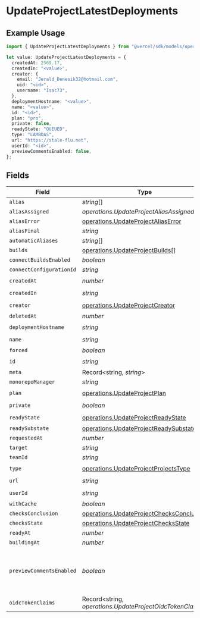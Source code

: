 # UpdateProjectLatestDeployments

## Example Usage

```typescript
import { UpdateProjectLatestDeployments } from "@vercel/sdk/models/operations/updateproject.js";

let value: UpdateProjectLatestDeployments = {
  createdAt: 2569.17,
  createdIn: "<value>",
  creator: {
    email: "Jerald_Denesik32@hotmail.com",
    uid: "<id>",
    username: "Isac73",
  },
  deploymentHostname: "<value>",
  name: "<value>",
  id: "<id>",
  plan: "pro",
  private: false,
  readyState: "QUEUED",
  type: "LAMBDAS",
  url: "https://stale-flu.net",
  userId: "<id>",
  previewCommentsEnabled: false,
};
```

## Fields

| Field                                                                                                | Type                                                                                                 | Required                                                                                             | Description                                                                                          | Example                                                                                              |
| ---------------------------------------------------------------------------------------------------- | ---------------------------------------------------------------------------------------------------- | ---------------------------------------------------------------------------------------------------- | ---------------------------------------------------------------------------------------------------- | ---------------------------------------------------------------------------------------------------- |
| `alias`                                                                                              | *string*[]                                                                                           | :heavy_minus_sign:                                                                                   | N/A                                                                                                  |                                                                                                      |
| `aliasAssigned`                                                                                      | *operations.UpdateProjectAliasAssigned*                                                              | :heavy_minus_sign:                                                                                   | N/A                                                                                                  |                                                                                                      |
| `aliasError`                                                                                         | [operations.UpdateProjectAliasError](../../models/operations/updateprojectaliaserror.md)             | :heavy_minus_sign:                                                                                   | N/A                                                                                                  |                                                                                                      |
| `aliasFinal`                                                                                         | *string*                                                                                             | :heavy_minus_sign:                                                                                   | N/A                                                                                                  |                                                                                                      |
| `automaticAliases`                                                                                   | *string*[]                                                                                           | :heavy_minus_sign:                                                                                   | N/A                                                                                                  |                                                                                                      |
| `builds`                                                                                             | [operations.UpdateProjectBuilds](../../models/operations/updateprojectbuilds.md)[]                   | :heavy_minus_sign:                                                                                   | N/A                                                                                                  |                                                                                                      |
| `connectBuildsEnabled`                                                                               | *boolean*                                                                                            | :heavy_minus_sign:                                                                                   | N/A                                                                                                  |                                                                                                      |
| `connectConfigurationId`                                                                             | *string*                                                                                             | :heavy_minus_sign:                                                                                   | N/A                                                                                                  |                                                                                                      |
| `createdAt`                                                                                          | *number*                                                                                             | :heavy_check_mark:                                                                                   | N/A                                                                                                  |                                                                                                      |
| `createdIn`                                                                                          | *string*                                                                                             | :heavy_check_mark:                                                                                   | N/A                                                                                                  |                                                                                                      |
| `creator`                                                                                            | [operations.UpdateProjectCreator](../../models/operations/updateprojectcreator.md)                   | :heavy_check_mark:                                                                                   | N/A                                                                                                  |                                                                                                      |
| `deletedAt`                                                                                          | *number*                                                                                             | :heavy_minus_sign:                                                                                   | N/A                                                                                                  |                                                                                                      |
| `deploymentHostname`                                                                                 | *string*                                                                                             | :heavy_check_mark:                                                                                   | N/A                                                                                                  |                                                                                                      |
| `name`                                                                                               | *string*                                                                                             | :heavy_check_mark:                                                                                   | N/A                                                                                                  |                                                                                                      |
| `forced`                                                                                             | *boolean*                                                                                            | :heavy_minus_sign:                                                                                   | N/A                                                                                                  |                                                                                                      |
| `id`                                                                                                 | *string*                                                                                             | :heavy_check_mark:                                                                                   | N/A                                                                                                  |                                                                                                      |
| `meta`                                                                                               | Record<string, *string*>                                                                             | :heavy_minus_sign:                                                                                   | N/A                                                                                                  |                                                                                                      |
| `monorepoManager`                                                                                    | *string*                                                                                             | :heavy_minus_sign:                                                                                   | N/A                                                                                                  |                                                                                                      |
| `plan`                                                                                               | [operations.UpdateProjectPlan](../../models/operations/updateprojectplan.md)                         | :heavy_check_mark:                                                                                   | N/A                                                                                                  |                                                                                                      |
| `private`                                                                                            | *boolean*                                                                                            | :heavy_check_mark:                                                                                   | N/A                                                                                                  |                                                                                                      |
| `readyState`                                                                                         | [operations.UpdateProjectReadyState](../../models/operations/updateprojectreadystate.md)             | :heavy_check_mark:                                                                                   | N/A                                                                                                  |                                                                                                      |
| `readySubstate`                                                                                      | [operations.UpdateProjectReadySubstate](../../models/operations/updateprojectreadysubstate.md)       | :heavy_minus_sign:                                                                                   | N/A                                                                                                  |                                                                                                      |
| `requestedAt`                                                                                        | *number*                                                                                             | :heavy_minus_sign:                                                                                   | N/A                                                                                                  |                                                                                                      |
| `target`                                                                                             | *string*                                                                                             | :heavy_minus_sign:                                                                                   | N/A                                                                                                  |                                                                                                      |
| `teamId`                                                                                             | *string*                                                                                             | :heavy_minus_sign:                                                                                   | N/A                                                                                                  |                                                                                                      |
| `type`                                                                                               | [operations.UpdateProjectProjectsType](../../models/operations/updateprojectprojectstype.md)         | :heavy_check_mark:                                                                                   | N/A                                                                                                  |                                                                                                      |
| `url`                                                                                                | *string*                                                                                             | :heavy_check_mark:                                                                                   | N/A                                                                                                  |                                                                                                      |
| `userId`                                                                                             | *string*                                                                                             | :heavy_check_mark:                                                                                   | N/A                                                                                                  |                                                                                                      |
| `withCache`                                                                                          | *boolean*                                                                                            | :heavy_minus_sign:                                                                                   | N/A                                                                                                  |                                                                                                      |
| `checksConclusion`                                                                                   | [operations.UpdateProjectChecksConclusion](../../models/operations/updateprojectchecksconclusion.md) | :heavy_minus_sign:                                                                                   | N/A                                                                                                  |                                                                                                      |
| `checksState`                                                                                        | [operations.UpdateProjectChecksState](../../models/operations/updateprojectchecksstate.md)           | :heavy_minus_sign:                                                                                   | N/A                                                                                                  |                                                                                                      |
| `readyAt`                                                                                            | *number*                                                                                             | :heavy_minus_sign:                                                                                   | N/A                                                                                                  |                                                                                                      |
| `buildingAt`                                                                                         | *number*                                                                                             | :heavy_minus_sign:                                                                                   | N/A                                                                                                  |                                                                                                      |
| `previewCommentsEnabled`                                                                             | *boolean*                                                                                            | :heavy_minus_sign:                                                                                   | Whether or not preview comments are enabled for the deployment                                       | false                                                                                                |
| `oidcTokenClaims`                                                                                    | Record<string, *operations.UpdateProjectOidcTokenClaims*>                                            | :heavy_minus_sign:                                                                                   | N/A                                                                                                  |                                                                                                      |